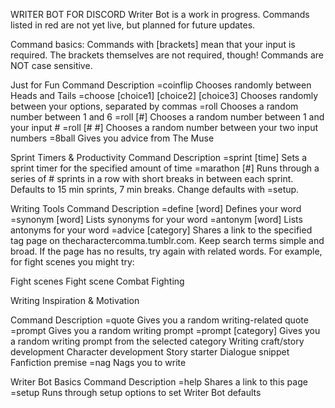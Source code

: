 WRITER BOT FOR DISCORD
Writer Bot is a work in progress. Commands listed in red are not yet live, but planned for future updates.

Command basics:
Commands with [brackets] mean that your input is required. The brackets themselves are not required, though!
Commands are NOT case sensitive.
 

Just for Fun
Command	Description
=coinflip	Chooses randomly between Heads and Tails
=choose [choice1] [choice2] [choice3]	Chooses randomly between your options, separated by commas
=roll	Chooses a random number between 1 and 6
=roll [#]	Chooses a random number between 1 and your input #
=roll [# #]	Chooses a random number between your two input numbers
=8ball	Gives you advice from The Muse
 

Sprint Timers & Productivity
Command	Description
=sprint [time]	Sets a sprint timer for the specified amount of time
=marathon [#]	Runs through a series of # sprints in a row with short breaks in between each sprint. Defaults to 15 min sprints, 7 min breaks. Change defaults with =setup.
 

Writing Tools
Command	Description
=define [word]	Defines your word
=synonym [word]	Lists synonyms for your word
=antonym [word]	Lists antonyms for your word
=advice [category]	Shares a link to the specified tag page on thecharactercomma.tumblr.com. Keep search terms simple and broad.
If the page has no results, try again with related words. For example, for fight scenes you might try:

Fight scenes
Fight scene
Combat
Fighting
 

Writing Inspiration & Motivation
 

Command	Description
=quote	Gives you a random writing-related quote
=prompt	Gives you a random writing prompt
=prompt [category]	Gives you a random writing prompt from the selected category
Writing craft/story development
Character development
Story starter
Dialogue snippet
Fanfiction premise
=nag	Nags you to write
 

Writer Bot Basics
Command	Description
=help	Shares a link to this page
=setup	Runs through setup options to set Writer Bot defaults
